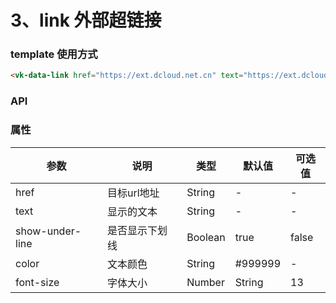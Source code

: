 # 3、link 外部超链接

### template 使用方式

```html
<vk-data-link href="https://ext.dcloud.net.cn" text="https://ext.dcloud.net.cn"></vk-data-link>
```
### API

### 属性

| 参数             | 说明                           | 类型    | 默认值  | 可选值 |
|------------------|-------------------------------|---------|--------|-------|
| href            | 目标url地址 | String  | - | -  |
| text          | 显示的文本| String  | - | - |
| show-under-line          | 是否显示下划线  | Boolean  | true | false  |
| color      | 文本颜色 | String  | #999999 | -  |
| font-size         | 字体大小 | Number| String  | 13 | -  |
